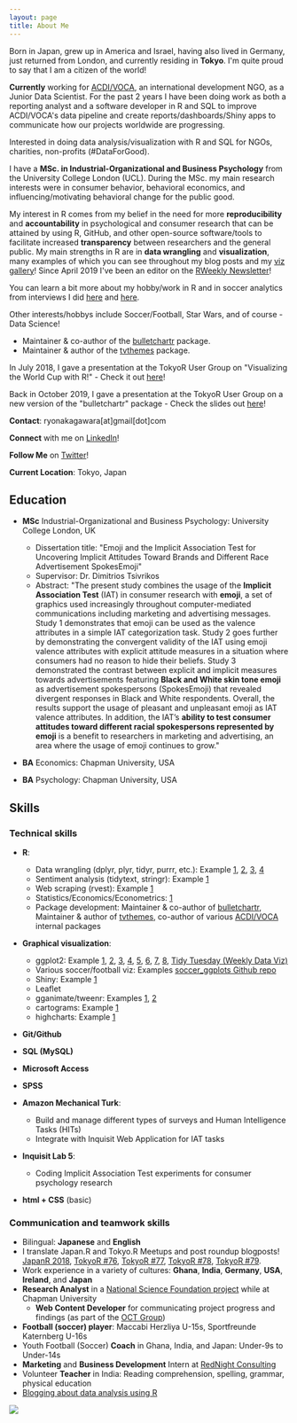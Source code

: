 ```yaml
---
layout: page
title: About Me
---
```


Born in Japan, grew up in America and Israel, having also lived in Germany, just returned from London, and currently residing in **Tokyo**. I'm quite proud to say that I am a citizen of the world!

__Currently__ working for [ACDI/VOCA](https://www.acdivoca.org/), an international development NGO, as a Junior Data Scientist. For the past 2 years I have been doing work as both a reporting analyst and a software developer in R and SQL to improve ACDI/VOCA's data pipeline and create reports/dashboards/Shiny apps to communicate how our projects worldwide are progressing. 

Interested in doing data analysis/visualization with R and SQL for NGOs, charities, non-profits (#DataForGood). 

I have a **MSc. in Industrial-Organizational and Business Psychology** from the University College London (UCL). During the MSc. my main research interests were in consumer behavior, behavioral economics, and influencing/motivating behavioral change for the public good.

My interest in R comes from my belief in the need for more **reproducibility** and **accountability** in psychological and consumer research that can be attained by using R, GitHub, and other open-source software/tools to facilitate increased **transparency** between researchers and the general public. My main strengths in R are in **data wrangling** and **visualization**, many examples of which you can see throughout my blog posts and my [viz gallery](https://ryo-n7.github.io/visualizations/)! Since April 2019 I've been an editor on the [RWeekly Newsletter](https://rweekly.org/)!

You can learn a bit more about my hobby/work in R and in soccer analytics from interviews I did [here](https://undervalu9.blogspot.com/2020/01/the-pursuit-of-wisdom-in-any-walk-of.html) and [here](https://undervalu9.blogspot.com/2020/01/11-questions-with-ryo-nakagawara.html).

Other interests/hobbys include Soccer/Football, Star Wars, and of course - Data Science!

* Maintainer & co-author of the [bulletchartr](https://github.com/ACDIVOCATech/bulletchartr) package.
* Maintainer & author of the [tvthemes](https://github.com/Ryo-N7/tvthemes) package.

In July 2018, I gave a presentation at the TokyoR User Group on "Visualizing the World Cup with R!" - Check it out [here](https://www.youtube.com/watch?v=tNncHFd5dVo)! 

Back in October 2019, I gave a presentation at the TokyoR User Group on a new version of the "bulletchartr" package - Check the slides out [here](http://rpubs.com/Ryo-N7/bulletchartr-tokyor82)!

**Contact**: ryonakagawara[at]gmail[dot]com

**Connect** with me on [LinkedIn](https://www.linkedin.com/in/ryonakagawara)!

**Follow Me** on [Twitter](https://twitter.com/R_by_Ryo)!

**Current Location**: Tokyo, Japan

## Education

* **MSc** Industrial-Organizational and Business Psychology: University College London, UK  
    + Dissertation title: "Emoji and the Implicit Association Test for Uncovering Implicit Attitudes Toward Brands and Different Race Advertisement SpokesEmoji"    
    + Supervisor: Dr. Dimitrios Tsivrikos
    + Abstract: "The present study combines the usage of the **Implicit Association Test** (IAT) in consumer research with **emoji**, a set of graphics used increasingly throughout computer-mediated communications including marketing and advertising messages. Study 1 demonstrates that emoji can be used as the valence attributes in a simple IAT categorization task. Study 2 goes further by demonstrating the convergent validity of the IAT using emoji valence attributes with explicit attitude measures in a situation where consumers had no reason to hide their beliefs. Study 3 demonstrated the contrast between explicit and implicit measures towards advertisements featuring **Black and White skin tone emoji** as advertisement spokespersons (SpokesEmoji) that revealed divergent responses in Black and White respondents. Overall, the results support the usage of pleasant and unpleasant emoji as IAT valence attributes. In addition, the IAT’s **ability to test consumer attitudes toward different racial spokespersons represented by emoji** is a benefit to researchers in marketing and advertising, an area where the usage of emoji continues to grow."
    
* **BA** Economics: Chapman University, USA

* **BA** Psychology: Chapman University, USA

## Skills
### Technical skills
* **R**:
  + Data wrangling (dplyr, plyr, tidyr, purrr, etc.): Example [1](https://ryo-n7.github.io/2018-04-02-sakura-surprise/), [2](https://ryo-n7.github.io/2017-09-18-global-peace-index/), [3](https://ryo-n7.github.io/2017-11-22-japan-xkcd-weather-index/),
  [4](https://ryo-n7.github.io/2018-10-04-visualize-weather-in-japan/)
  + Sentiment analysis (tidytext, stringr): Example [1](https://ryo-n7.github.io/2017-10-22-thrice-part-3/)
  + Web scraping (rvest): Example [1](https://ryo-n7.github.io/2017-09-18-global-peace-index/)
  + Statistics/Economics/Econometrics: [1](https://ryo-n7.github.io/2018-01-12-japan-postwar-economic-recovery/)
  + Package development: Maintainer & co-author of [bulletchartr](https://github.com/ACDIVOCATech/bulletchartr), Maintainer & author of [tvthemes](https://github.com/Ryo-N7/tvthemes), co-author of various [ACDI/VOCA](http://www.acdivoca.org/) internal packages

* **Graphical visualization**:
  + ggplot2: Example [1](https://ryo-n7.github.io/2017-10-22-thrice-part-3/), [2](https://ryo-n7.github.io/2017-09-18-global-peace-index/), [3](https://ryo-n7.github.io/2017-10-10-thrice-part-2/), [4](https://ryo-n7.github.io/2018-04-02-sakura-surprise/),
  [5](https://ryo-n7.github.io/2018-10-04-visualize-weather-in-japan/),
  [6](https://ryo-n7.github.io/2019-05-16-introducing-tvthemes-package/),
  [7](https://ryo-n7.github.io/2019-01-11-visualize-asian-cup/),
  [8](https://ryo-n7.github.io/2019-02-15-visualize-brooklyn-nine-nine/),
  [Tidy Tuesday (Weekly Data Viz)](https://github.com/Ryo-N7/tidy_tuesday)
  + Various soccer/football viz: Examples [soccer_ggplots Github repo](https://github.com/Ryo-N7/soccer_ggplots)
  + Shiny: Example [1](https://ryo-n7.shinyapps.io/tokyo_weather_shiny_app/)
  + Leaflet
  + gganimate/tweenr: Examples [1](https://github.com/Ryo-N7/soccer_ggplots), [2](https://ryo-n7.github.io/2018-01-12-japan-postwar-economic-recovery/)
  + cartograms: Example [1](https://twitter.com/R_by_Ryo/status/995173762940063744)
  + highcharts: Example [1](https://ryo-n7.github.io/2018-01-12-japan-postwar-economic-recovery/)

* **Git/Github**

* **SQL (MySQL)**

* **Microsoft Access**

* **SPSS**

* **Amazon Mechanical Turk**:
  + Build and manage different types of surveys and Human Intelligence Tasks (HITs)
  + Integrate with Inquisit Web Application for IAT tasks

* **Inquisit Lab 5**:
  * Coding Implicit Association Test experiments for consumer psychology research

* **html + CSS** (basic)


### Communication and teamwork skills
* Bilingual: **Japanese** and **English**
* I translate Japan.R and Tokyo.R Meetups and post roundup blogposts! [JapanR 2018](https://ryo-n7.github.io/2018-12-06-japanr-conference-roundup-blog-post/), [TokyoR #76](https://ryo-n7.github.io/2019-03-07-tokyoR-76-roundup/), [TokyoR #77](https://ryo-n7.github.io/2019-04-24-tokyoR-77/), [TokyoR #78](https://ryo-n7.github.io/2019-05-31-tokyoR-78-roundup/), [TokyoR #79](https://ryo-n7.github.io/2019-07-05-tokyoR-79-roundup/).
* Work experience in a variety of cultures: **Ghana**, **India**, **Germany**, **USA**, **Ireland**, and **Japan**
* **Research Analyst** in a [National Science Foundation project](https://www.nsf.gov/awardsearch/showAward?AWD_ID=1322305&HistoricalAwards=false) while at Chapman University
  + **Web Content Developer** for communicating project progress and findings (as part of the [OCT Group](http://octgroup.org/))
* **Football (soccer) player**: Maccabi Herzliya U-15s, Sportfreunde Katernberg U-16s
* Youth Football (Soccer) **Coach** in Ghana, India, and Japan: Under-9s to Under-14s
* **Marketing** and **Business Development** Intern at [RedNight Consulting](https://www.rednightconsulting.com/) 
* Volunteer **Teacher** in India: Reading comprehension, spelling, grammar, physical education
* [Blogging about data analysis using R](https://ryo-n7.github.io/index)

![](../img/about-me.JPG)
